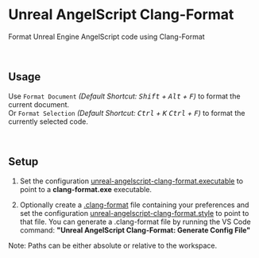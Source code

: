 # Unreal AngelScript Clang-Format

Format Unreal Engine AngelScript code using Clang-Format

<br>

## Usage

Use `Format Document` _(Default Shortcut: <kbd>Shift</kbd> + <kbd>Alt</kbd> + <kbd>F</kbd>)_ to format the current document.  
Or `Format Selection` _(Default Shortcut: <kbd>Ctrl</kbd> + <kbd>K</kbd> <kbd>Ctrl</kbd> + <kbd>F</kbd>)_ to format the currently selected code.

<br>

## Setup

1. Set the configuration [unreal-angelscript-clang-format.executable](vscode://settings/unreal-angelscript-clang-format.executable) to point to a __clang-format.exe__ executable.

2. Optionally create a [.clang-format](https://clang.llvm.org/docs/ClangFormatStyleOptions.html) file containing your preferences and set the configuration [unreal-angelscript-clang-format.style](vscode://settings/unreal-angelscript-clang-format.style) to point to that file.
You can generate a .clang-format file by running the VS Code command: **"Unreal AngelScript Clang-Format: Generate Config File"**

Note: Paths can be either absolute or relative to the workspace.


